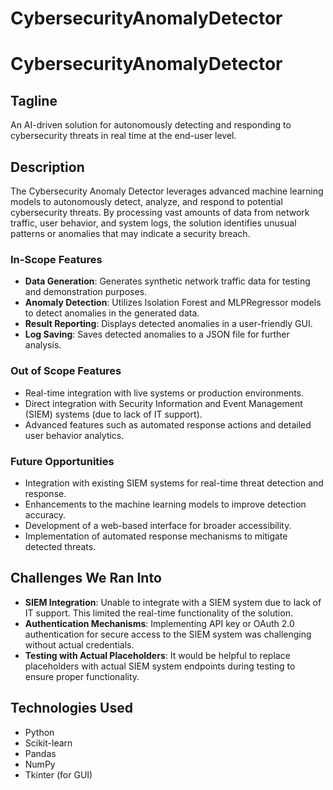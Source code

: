 # CybersecurityAnomalyDetector
# CybersecurityAnomalyDetector

## Tagline
An AI-driven solution for autonomously detecting and responding to cybersecurity threats in real time at the end-user level.

## Description
The Cybersecurity Anomaly Detector leverages advanced machine learning models to autonomously detect, analyze, and respond to potential cybersecurity threats. By processing vast amounts of data from network traffic, user behavior, and system logs, the solution identifies unusual patterns or anomalies that may indicate a security breach.

### In-Scope Features
- **Data Generation**: Generates synthetic network traffic data for testing and demonstration purposes.
- **Anomaly Detection**: Utilizes Isolation Forest and MLPRegressor models to detect anomalies in the generated data.
- **Result Reporting**: Displays detected anomalies in a user-friendly GUI.
- **Log Saving**: Saves detected anomalies to a JSON file for further analysis.

### Out of Scope Features
- Real-time integration with live systems or production environments.
- Direct integration with Security Information and Event Management (SIEM) systems (due to lack of IT support).
- Advanced features such as automated response actions and detailed user behavior analytics.

### Future Opportunities
- Integration with existing SIEM systems for real-time threat detection and response.
- Enhancements to the machine learning models to improve detection accuracy.
- Development of a web-based interface for broader accessibility.
- Implementation of automated response mechanisms to mitigate detected threats.

## Challenges We Ran Into
- **SIEM Integration**: Unable to integrate with a SIEM system due to lack of IT support. This limited the real-time functionality of the solution.
- **Authentication Mechanisms**: Implementing API key or OAuth 2.0 authentication for secure access to the SIEM system was challenging without actual credentials.
- **Testing with Actual Placeholders**: It would be helpful to replace placeholders with actual SIEM system endpoints during testing to ensure proper functionality.

## Technologies Used
- Python
- Scikit-learn
- Pandas
- NumPy
- Tkinter (for GUI)

